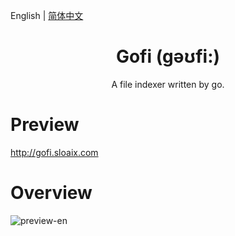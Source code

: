 English | [简体中文](./README.zh-CN.md)

<h1 align="center">Gofi (gəʊfi:)</h1>
<div align="center">
A file indexer written by go.
</div>

# Preview

http://gofi.sloaix.com

# Overview

![preview-en](https://github.com/Sloaix/Gofi/blob/master/preview/preview-en.png?raw=true)

